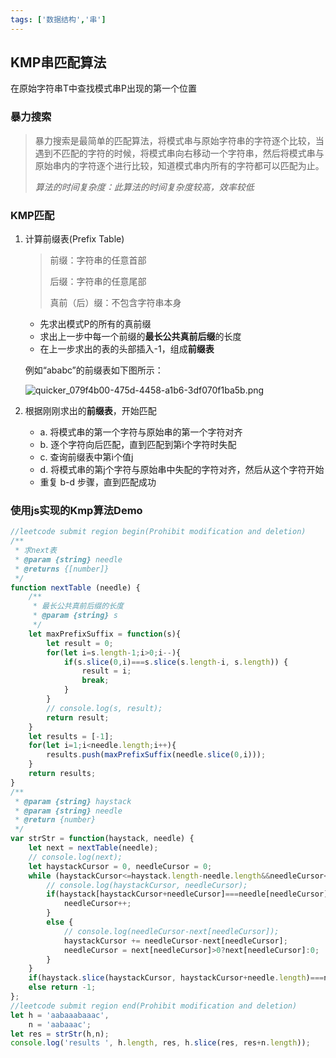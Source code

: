 ```yaml
---
tags: ['数据结构','串']
---
```


## KMP串匹配算法

在原始字符串T中查找模式串P出现的第一个位置

### 暴力搜索

> 暴力搜索是最简单的匹配算法，将模式串与原始字符串的字符逐个比较，当遇到不匹配的字符的时候，将模式串向右移动一个字符串，然后将模式串与原始串内的字符逐个进行比较，知道模式串内所有的字符都可以匹配为止。
>
> *算法的时间复杂度：此算法的时间复杂度较高，效率较低*

### KMP匹配

1. 计算前缀表(Prefix Table)

   > 前缀：字符串的任意首部
   >
   > 后缀：字符串的任意尾部
   >
   > 真前（后）缀：不包含字符串本身

   - 先求出模式P的所有的真前缀
   - 求出上一步中每一个前缀的**最长公共真前后缀**的长度
   - 在上一步求出的表的头部插入-1，组成**前缀表**

   

   例如“ababc”的前缀表如下图所示：

   ![quicker_079f4b00-475d-4458-a1b6-3df070f1ba5b.png](https://i.loli.net/2020/07/23/pA6k2REDibvLyxC.png)

2. 根据刚刚求出的**前缀表**，开始匹配

   - a. 将模式串的第一个字符与原始串的第一个字符对齐
   - b. 逐个字符向后匹配，直到匹配到第i个字符时失配
   - c. 查询前缀表中第i个值j
   - d. 将模式串的第j个字符与原始串中失配的字符对齐，然后从这个字符开始
   - 重复 b-d 步骤，直到匹配成功

### 使用js实现的Kmp算法Demo

```javascript
//leetcode submit region begin(Prohibit modification and deletion)
/**
 * 求next表
 * @param {string} needle
 * @returns {[number]}
 */
function nextTable (needle) {
    /**
     * 最长公共真前后缀的长度
     * @param {string} s
     */
    let maxPrefixSuffix = function(s){
        let result = 0;
        for(let i=s.length-1;i>0;i--){
            if(s.slice(0,i)===s.slice(s.length-i, s.length)) {
                result = i;
                break;
            }
        }
        // console.log(s, result);
        return result;
    }
    let results = [-1];
    for(let i=1;i<needle.length;i++){
        results.push(maxPrefixSuffix(needle.slice(0,i)));
    }
    return results;
}
/**
 * @param {string} haystack
 * @param {string} needle
 * @return {number}
 */
var strStr = function(haystack, needle) {
    let next = nextTable(needle);
    // console.log(next);
    let haystackCursor = 0, needleCursor = 0;
    while (haystackCursor<=haystack.length-needle.length&&needleCursor<needle.length){
        // console.log(haystackCursor, needleCursor);
        if(haystack[haystackCursor+needleCursor]===needle[needleCursor]){
            needleCursor++;
        }
        else {
            // console.log(needleCursor-next[needleCursor]);
            haystackCursor += needleCursor-next[needleCursor];
            needleCursor = next[needleCursor]>0?next[needleCursor]:0;
        }
    }
    if(haystack.slice(haystackCursor, haystackCursor+needle.length)===needle) return haystackCursor;
    else return -1;
};
//leetcode submit region end(Prohibit modification and deletion)
let h = 'aabaaabaaac',
    n = 'aabaaac';
let res = strStr(h,n);
console.log('results ', h.length, res, h.slice(res, res+n.length));
```



